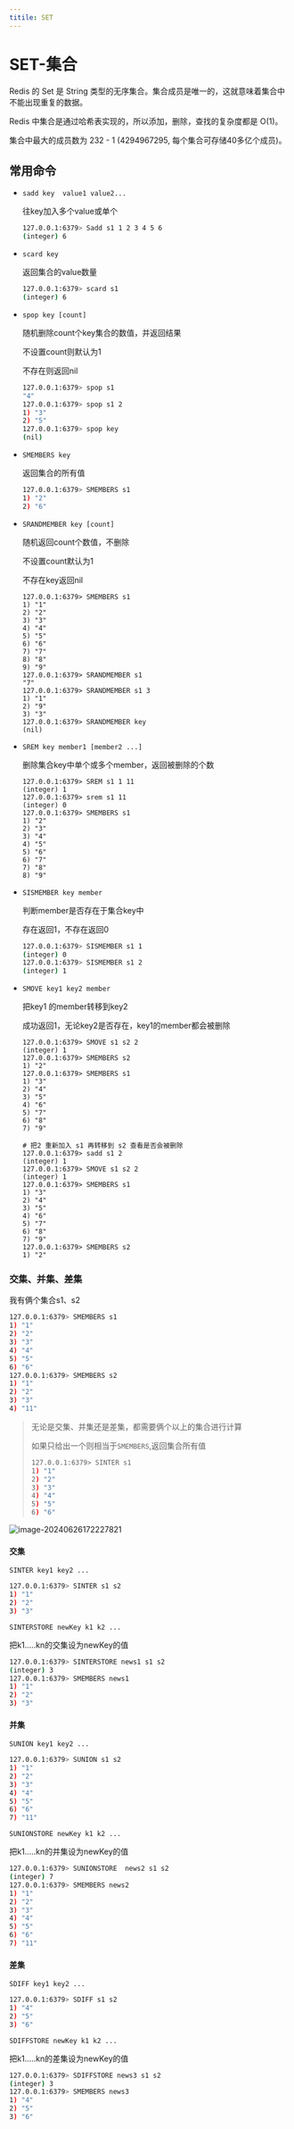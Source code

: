 ```yaml
---
titile: SET
---
```


# SET-集合

Redis 的 Set 是 String 类型的无序集合。集合成员是唯一的，这就意味着集合中不能出现重复的数据。

Redis 中集合是通过哈希表实现的，所以添加，删除，查找的复杂度都是 O(1)。

集合中最大的成员数为 232 - 1 (4294967295, 每个集合可存储40多亿个成员)。

## 常用命令

- `sadd key  value1 value2...`  

  往key加入多个value或单个

  ```bash
  127.0.0.1:6379> Sadd s1 1 2 3 4 5 6
  (integer) 6
  ```

- `scard key`

  返回集合的value数量

  ```bash
  127.0.0.1:6379> scard s1
  (integer) 6
  ```

  

- `spop key [count]`

  随机删除count个key集合的数值，并返回结果

  不设置count则默认为1

  不存在则返回nil

  ```bash
  127.0.0.1:6379> spop s1
  "4"
  127.0.0.1:6379> spop s1 2
  1) "3"
  2) "5"
  127.0.0.1:6379> spop key
  (nil)
  ```

  

- `SMEMBERS key`

  返回集合的所有值

  ```bash
  127.0.0.1:6379> SMEMBERS s1
  1) "2"
  2) "6"
  ```

- `SRANDMEMBER key [count]`

  随机返回count个数值，不删除

  不设置count默认为1

  不存在key返回nil

  ```bash{1,11,13,17}
  127.0.0.1:6379> SMEMBERS s1
  1) "1"
  2) "2"
  3) "3"
  4) "4"
  5) "5"
  6) "6"
  7) "7"
  8) "8"
  9) "9"
  127.0.0.1:6379> SRANDMEMBER s1
  "7"
  127.0.0.1:6379> SRANDMEMBER s1 3
  1) "1"
  2) "9"
  3) "3"
  127.0.0.1:6379> SRANDMEMBER key
  (nil)
  ```

- `SREM key member1 [member2 ...] `

  删除集合key中单个或多个member，返回被删除的个数

  ```bash{1,3,5}
  127.0.0.1:6379> SREM s1 1 11
  (integer) 1
  127.0.0.1:6379> srem s1 11
  (integer) 0
  127.0.0.1:6379> SMEMBERS s1
  1) "2"
  2) "3"
  3) "4"
  4) "5"
  5) "6"
  6) "7"
  7) "8"
  8) "9"
  ```

- `SISMEMBER key member`

  判断member是否存在于集合key中

  存在返回1，不存在返回0

  ```bash
  127.0.0.1:6379> SISMEMBER s1 1
  (integer) 0
  127.0.0.1:6379> SISMEMBER s1 2
  (integer) 1
  ```

- `SMOVE key1 key2 member`

  把key1 的member转移到key2

  成功返回1，无论key2是否存在，key1的member都会被删除

  ```bash{1,3,5,15,17,19,27}
  127.0.0.1:6379> SMOVE s1 s2 2
  (integer) 1
  127.0.0.1:6379> SMEMBERS s2
  1) "2"
  127.0.0.1:6379> SMEMBERS s1
  1) "3"
  2) "4"
  3) "5"
  4) "6"
  5) "7"
  6) "8"
  7) "9"
  
  # 把2 重新加入 s1 再转移到 s2 查看是否会被删除
  127.0.0.1:6379> sadd s1 2
  (integer) 1
  127.0.0.1:6379> SMOVE s1 s2 2
  (integer) 1
  127.0.0.1:6379> SMEMBERS s1
  1) "3"
  2) "4"
  3) "5"
  4) "6"
  5) "7"
  6) "8"
  7) "9"
  127.0.0.1:6379> SMEMBERS s2
  1) "2"
  ```

  

### 交集、并集、差集

我有俩个集合s1、s2

```bash
127.0.0.1:6379> SMEMBERS s1
1) "1"
2) "2"
3) "3"
4) "4"
5) "5"
6) "6"
127.0.0.1:6379> SMEMBERS s2
1) "1"
2) "2"
3) "3"
4) "11"
```

> 无论是交集、并集还是差集，都需要俩个以上的集合进行计算
>
> 如果只给出一个则相当于`SMEMBERS`,返回集合所有值
>
> ```bash
> 127.0.0.1:6379> SINTER s1
> 1) "1"
> 2) "2"
> 3) "3"
> 4) "4"
> 5) "5"
> 6) "6"
> ```
>
> 

![image-20240626172227821](https://yee-1312555989.cos.ap-guangzhou.myqcloud.com//blogimage-20240626172227821.webp)

#### 交集

`SINTER key1 key2 ...`

```bash
127.0.0.1:6379> SINTER s1 s2
1) "1"
2) "2"
3) "3"
```



`SINTERSTORE newKey k1 k2 ...`

把k1.....kn的交集设为newKey的值

```bash
127.0.0.1:6379> SINTERSTORE news1 s1 s2
(integer) 3
127.0.0.1:6379> SMEMBERS news1
1) "1"
2) "2"
3) "3"
```





#### 并集

`SUNION key1 key2 ...`

```bash
127.0.0.1:6379> SUNION s1 s2
1) "1"
2) "2"
3) "3"
4) "4"
5) "5"
6) "6"
7) "11"
```



`SUNIONSTORE newKey k1 k2 ...`

把k1.....kn的并集设为newKey的值

```bash
127.0.0.1:6379> SUNIONSTORE  news2 s1 s2
(integer) 7
127.0.0.1:6379> SMEMBERS news2
1) "1"
2) "2"
3) "3"
4) "4"
5) "5"
6) "6"
7) "11"
```



####   差集

`SDIFF key1 key2 ...`

```bash
127.0.0.1:6379> SDIFF s1 s2
1) "4"
2) "5"
3) "6"
```



`SDIFFSTORE newKey k1 k2 ...`

把k1.....kn的差集设为newKey的值

```bash
127.0.0.1:6379> SDIFFSTORE news3 s1 s2
(integer) 3
127.0.0.1:6379> SMEMBERS news3
1) "4"
2) "5"
3) "6"
```

